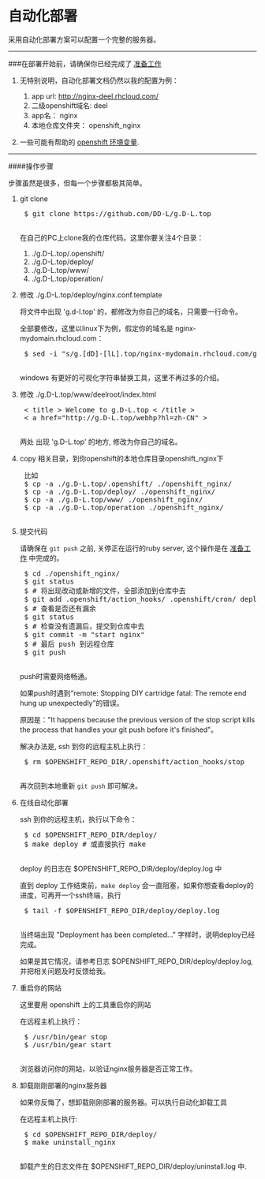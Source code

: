 # 自动化部署

采用自动化部署方案可以配置一个完整的服务器。

-------------------

###在部署开始前，请确保你已经完成了 [准备工作](./pre-works.md)

1. 无特别说明，自动化部署文档仍然以我的配置为例：

	1. app url: http://nginx-deel.rhcloud.com/
	2. 二级openshift域名: deel
	3. app名： nginx
	3. 本地仓库文件夹： openshift_nginx

2. 一些可能有帮助的 [openshift 环境变量](https://developers.openshift.com/en/managing-environment-variables.html).

-----------------------

####操作步骤

步骤虽然是很多，但每一个步骤都极其简单。

1. git clone
	
	<pre>
	$ git clone https://github.com/DD-L/g.D-L.top
	</pre>

	在自己的PC上clone我的仓库代码。这里你要关注4个目录：
	
	1. ./g.D-L.top/.openshift/
	2. ./g.D-L.top/deploy/
	3. ./g.D-L.top/www/
	4. ./g.D-L.top/operation/
	
2. 修改 ./g.D-L.top/deploy/nginx.conf.template

	将文件中出现 'g.d-l.top' 的，都修改为你自己的域名，只需要一行命令。

	全部要修改，这里以linux下为例，假定你的域名是 nginx-mydomain.rhcloud.com：
	
	<pre>
	$ sed -i "s/g.[dD]-[lL].top/nginx-mydomain.rhcloud.com/g" ./g.D-L.top/deploy/nginx.conf.template
	</pre>
	
	windows 有更好的可视化字符串替换工具，这里不再过多的介绍。

3. 修改 ./g.D-L.top/www/deelroot/index.html
	<pre>
	< title > Welcome to g.D-L.top < /title >
	< a href="http://g.D-L.top/webhp?hl=zh-CN" >
	</pre>
	两处 出现 'g.D-L.top' 的地方, 修改为你自己的域名。

4. copy 相关目录，到你openshift的本地仓库目录openshift_nginx下
	
	<pre>
	比如
	$ cp -a ./g.D-L.top/.openshift/ ./openshift_nginx/
	$ cp -a ./g.D-L.top/deploy/ ./openshift_nginx/
	$ cp -a ./g.D-L.top/www/ ./openshift_nginx/
	$ cp -a ./g.D-L.top/operation ./openshift_nginx/
	</pre>

5. 提交代码

	请确保在 `git push` 之前, 关停正在运行的ruby server, 这个操作是在 [准备工作](./pre-works.md) 中完成的。

	<pre>
	$ cd ./openshift_nginx/
	$ git status
	$ # 将出现改动或新增的文件，全部添加到仓库中去
	$ git add .openshift/action_hooks/ .openshift/cron/ deploy/ www/ operation/
	$ # 查看是否还有漏余
	$ git status
	$ # 检查没有遗漏后，提交到仓库中去
	$ git commit -m "start nginx"
	$ # 最后 push 到远程仓库
	$ git push
	</pre>

	push时需要网络畅通。


	如果push时遇到“remote: Stopping DIY cartridge fatal: The remote end hung up unexpectedly”的错误。

	原因是："It happens because the previous version of the stop script kills the process that handles your git push before it's finished"。

	解决办法是, ssh 到你的远程主机上执行：
	<pre>
	$ rm $OPENSHIFT_REPO_DIR/.openshift/action_hooks/stop
	</pre>
	再次回到本地重新 `git push` 即可解决。

6. 在线自动化部署
	
	ssh 到你的远程主机，执行以下命令：
	<pre>
	$ cd $OPENSHIFT_REPO_DIR/deploy/
	$ make deploy # 或直接执行 make
	</pre>
	
	deploy 的日志在 $OPENSHIFT_REPO_DIR/deploy/deploy.log 中
	
	直到 deploy 工作结束前，`make deploy` 会一直阻塞，如果你想查看deploy的进度，可再开一个ssh终端，执行
	<pre>
	$ tail -f $OPENSHIFT_REPO_DIR/deploy/deploy.log
	</pre>

	当终端出现 "Deployment has been completed..." 字样时，说明deploy已经完成。

	如果是其它情况，请参考日志 $OPENSHIFT_REPO_DIR/deploy/deploy.log, 并把相关问题及时反馈给我。

7. 重启你的网站

	这里要用 openshift 上的工具重启你的网站
	
	在远程主机上执行：
	
	<pre>
	$ /usr/bin/gear stop
	$ /usr/bin/gear start
	</pre>
	
	浏览器访问你的网站，以验证nginx服务器是否正常工作。

8. 卸载刚刚部署的nginx服务器
	
	如果你反悔了，想卸载刚刚部署的服务器。可以执行自动化卸载工具
	
	在远程主机上执行:
	<pre>
	$ cd $OPENSHIFT_REPO_DIR/deploy/
	$ make uninstall_nginx 
	</pre>
	卸载产生的日志文件在 $OPENSHIFT_REPO_DIR/deploy/uninstall.log 中.
